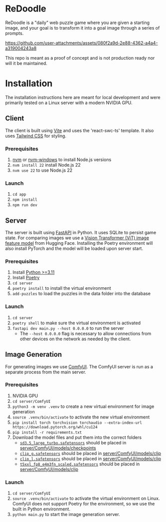 # ReDoodle
ReDoodle is a "daily" web puzzle game where you are given a starting image, and your goal is to transform it into a goal image through a series of prompts.

https://github.com/user-attachments/assets/080f2a9d-2e88-4362-a4a4-a319004243a8

This repo is meant as a proof of concept and is not production ready nor will it be maintained.


# Installation
The installation instructions here are meant for local development and were primarily tested on a Linux server with a modern NVIDIA GPU.
## Client
The client is built using [Vite](https://vite.dev/guide/#scaffolding-your-first-vite-project) and uses the 'react-swc-ts' template. It also uses [Tailwind CSS](https://github.com/tailwindlabs/tailwindcss) for styling.

### Prerequisites
1. [nvm](https://github.com/nvm-sh/nvm) or [nvm-windows](https://github.com/coreybutler/nvm-windows) to install Node.js versions
1. `nvm install 22` install Node.js 22
1. `nvm use 22` to use Node.js 22

### Launch
1. `cd app`
1. `npm install`
1. `npm run dev`


## Server
The server is built using [FastAPI](https://github.com/fastapi/fastapi) in Python. It uses SQLite to persist game state.
For comparing images we use a [Vision Transformer (ViT) image feature model](https://huggingface.co/timm/vit_large_patch14_dinov2.lvd142m) from Hugging Face. 
Installing the Poetry environment will also install PyTorch and the model will be loaded upon server start.

### Prerequisites
1. Install [Python >=3.11](https://www.python.org/downloads/)
1. Install [Poetry](https://python-poetry.org/docs/#installation)
1. `cd server`
1. `poetry install` to install the virtual environment
1. `add-puzzles` to load the puzzles in the data folder into the database

### Launch
1. `cd server`
1. `poetry shell` to make sure the virtual environment is activated
1. `fastapi dev main.py --host 0.0.0.0` to run the server
    - The `--host 0.0.0.0` flag is necessary to allow connections from other devices on the network as needed by the client.


## Image Generation
For generating images we use [ComfyUI](https://github.com/comfyanonymous/ComfyUI). The ComfyUI server is run as a separate process from the main server.

### Prerequisites
1. NVIDIA GPU
1. `cd server/ComfyUI`
1. `python3 -m venv .venv` to create a new virtual environment for image generation
1. `source .venv/bin/activate` to activate the new virtual environment
1. `pip install torch torchvision torchaudio --extra-index-url https://download.pytorch.org/whl/cu124`
1. `pip install -r requirements.txt`
1. Download the model files and put them into the correct folders
    - [`sd3.5_large_turbo.safetensors`](https://huggingface.co/stabilityai/stable-diffusion-3.5-large-turbo/tree/main) should be placed in [server/ComfyUI/models/checkpoints](server/ComfyUI/models/checkpoints)
    - [`clip_g.safetensors`](https://huggingface.co/Comfy-Org/stable-diffusion-3.5-fp8/blob/main/text_encoders/clip_g.safetensors) should be placed in [server/ComfyUI/models/clip](server/ComfyUI/models/clip)
    - [`clip_l.safetensors`](https://huggingface.co/Comfy-Org/stable-diffusion-3.5-fp8/blob/main/text_encoders/clip_l.safetensors) should be placed in [server/ComfyUI/models/clip](server/ComfyUI/models/clip)
    - [`t5xxl_fp8_e4m3fn_scaled.safetensors`](https://huggingface.co/Comfy-Org/stable-diffusion-3.5-fp8/blob/main/text_encoders/t5xxl_fp8_e4m3fn_scaled.safetensors) should be placed in [server/ComfyUI/models/clip](server/ComfyUI/models/clip)

### Launch
1. `cd server/ComfyUI`
1. `source .venv/bin/activate` to activate the virtual environment on Linux. ComfyUI does not support Poetry for the environment, so we use the built in Python environment.
1. `python main.py` to start the image generation server.

